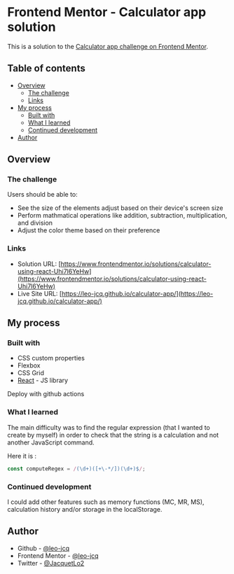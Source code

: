 # Frontend Mentor - Calculator app solution

This is a solution to the [Calculator app challenge on Frontend Mentor](https://www.frontendmentor.io/challenges/calculator-app-9lteq5N29).

## Table of contents

- [Overview](#overview)
  - [The challenge](#the-challenge)
  - [Links](#links)
- [My process](#my-process)
  - [Built with](#built-with)
  - [What I learned](#what-i-learned)
  - [Continued development](#continued-development)
- [Author](#author)

## Overview

### The challenge

Users should be able to:

- See the size of the elements adjust based on their device's screen size
- Perform mathmatical operations like addition, subtraction, multiplication, and division
- Adjust the color theme based on their preference

### Links

- Solution URL: [https://www.frontendmentor.io/solutions/calculator-using-react-Uhi7l6YeHw](https://www.frontendmentor.io/solutions/calculator-using-react-Uhi7l6YeHw)
- Live Site URL: [https://leo-jcq.github.io/calculator-app/](https://leo-jcq.github.io/calculator-app/)

## My process

### Built with

- CSS custom properties
- Flexbox
- CSS Grid
- [React](https://reactjs.org/) - JS library

Deploy with github actions

### What I learned

The main difficulty was to find the regular expression (that I wanted to create by myself) in order to check that the string is a calculation and not another JavaScript command.

Here it is :

```js
const computeRegex = /(\d+)([+\-*/])(\d+)$/;
```

### Continued development

I could add other features such as memory functions (MC, MR, MS), calculation history and/or storage in the localStorage.

## Author

- Github - [@leo-jcq](https://github.com/leo-jcq)
- Frontend Mentor - [@leo-jcq](https://www.frontendmentor.io/profile/leo-jcq)
- Twitter - [@JacquetLo2](https://twitter.com/JacquetLo2)
